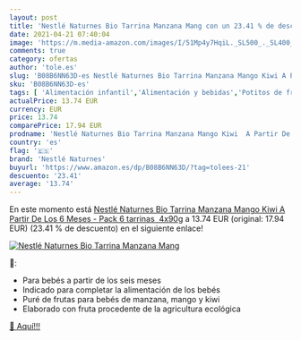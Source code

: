 ```yaml
---
layout: post
title: 'Nestlé Naturnes Bio Tarrina Manzana Mang con un 23.41 % de descuento'
date: 2021-04-21 07:40:04
image: 'https://m.media-amazon.com/images/I/51Mp4y7HqiL._SL500_._SL400_.jpg'
comments: true
category: ofertas
author: 'tole.es'
slug: 'B08B6NN63D-es Nestlé Naturnes Bio Tarrina Manzana Mango Kiwi A Partir De...'
sku: 'B08B6NN63D-es'
tags: [ 'Alimentación infantil','Alimentación y bebidas','Potitos de fruta para bebé','Tarritos de frutas y postres para bebé','Tarritos, purés y postres para bebé','naturnes','nestlé naturnes', ]
actualPrice: 13.74 EUR
currency: EUR
price: 13.74
comparePrice: 17.94 EUR
prodname: 'Nestlé Naturnes Bio Tarrina Manzana Mango Kiwi  A Partir De Los 6 Meses - Pack 6 tarrinas  4x90g'
country: 'es'
flag: '🇪🇸'
brand: 'Nestlé Naturnes'
buyurl: 'https://www.amazon.es/dp/B08B6NN63D/?tag=tolees-21'
descuento: '23.41'
average: '13.74'
---
```


En este momento está [Nestlé Naturnes Bio Tarrina Manzana Mango Kiwi  A Partir De Los 6 Meses - Pack 6 tarrinas  4x90g](https://www.amazon.es/dp/B08B6NN63D/?tag=tolees-21) a 13.74 EUR (original: 17.94 EUR) (23.41 %  de descuento) en el siguiente enlace!

[![Nestlé Naturnes Bio Tarrina Manzana Mang](https://m.media-amazon.com/images/I/51Mp4y7HqiL._SL500_._SL400_.jpg)](https://www.amazon.es/dp/B08B6NN63D/?tag=tolees-21)

🔎:

- Para bebés a partir de los seis meses
- Indicado para completar la alimentación de los bebés
- Puré de frutas para bebés de manzana, mango y kiwi
- Elaborado con fruta procedente de la agricultura ecológica

[🛒 Aquí!!!](https://www.amazon.es/dp/B08B6NN63D/?tag=tolees-21)
